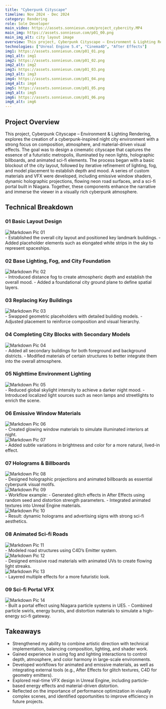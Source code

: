 ```yaml
---
title: "Cyberpunk Cityscape"
timeline: Nov 2024 - Dec 2024
category: Rendering
role: Sole Developer
main_video: https://assets.sonniesun.com/project_cybercity.MP4
main_img: https://assets.sonniesun.com/p01_00.png
main_img_alt: city layout image
overview: This project, Cyberpunk Cityscape – Environment & Lighting Rendering, explores the creation of a cyberpunk-inspired night city environment with a strong focus on composition, atmosphere, and material-driven visual effects.
technologies: ["Unreal Engine 5.4", "Cinema4D", "After Effects"]
img1: https://assets.sonniesun.com/p01_01.png
img1_alt: img1
img2: https://assets.sonniesun.com/p01_02.png
img2_alt: img2
img3: https://assets.sonniesun.com/p01_03.png
img3_alt: img3
img4: https://assets.sonniesun.com/p01_04.png
img4_alt: img4
img5: https://assets.sonniesun.com/p01_05.png
img5_alt: img5
img6: https://assets.sonniesun.com/p01_06.png
img6_alt: img6
---
```


## Project Overview

This project, Cyberpunk Cityscape – Environment & Lighting Rendering, explores the creation of a cyberpunk-inspired night city environment with a strong focus on composition, atmosphere, and material-driven visual effects.
The goal was to design a cinematic cityscape that captures the essence of a futuristic metropolis, illuminated by neon lights, holographic billboards, and animated sci-fi elements. The process began with a basic blockout of the city layout, followed by iterative refinement of lighting, fog, and model placement to establish depth and mood.
A series of custom materials and VFX were developed, including emissive window shaders, dynamic holographic projections, flowing neon road surfaces, and a sci-fi portal built in Niagara. Together, these components enhance the narrative and immerse the viewer in a visually rich cyberpunk atmosphere.

## Technical Breakdown

### 01 Basic Layout Design

<img src="https://assets.sonniesun.com/p01_c_01.png" alt="Markdown Pic 01" style="display: block; max-width: min(100%, 800px); height: auto;" />
- Established the overall city layout and positioned key landmark buildings.
- Added placeholder elements such as elongated white strips in the sky to represent spaceships.

### 02 Base Lighting, Fog, and City Foundation
<img src="https://assets.sonniesun.com/p01_c_02.png" alt="Markdown Pic 02" style="display: block; max-width: min(100%, 800px); height: auto;" />
- Introduced distance fog to create atmospheric depth and establish the overall mood.
- Added a foundational city ground plane to define spatial layers.

### 03 Replacing Key Buildings
<img src="https://assets.sonniesun.com/p01_c_03.png" alt="Markdown Pic 03" style="display: block; max-width: min(100%, 800px); height: auto;" />
- Swapped geometric placeholders with detailed building models.
- Adjusted placement to reinforce composition and visual hierarchy.

### 04 Completing City Blocks with Secondary Models
<img src="https://assets.sonniesun.com/p01_c_04.png" alt="Markdown Pic 04" style="display: block; max-width: min(100%, 800px); height: auto;" />
- Added all secondary buildings for both foreground and background districts.
- Modified materials of certain structures to better integrate them into the overall atmosphere.

### 05 Nighttime Environment Lighting
<img src="https://assets.sonniesun.com/p01_c_05.png" alt="Markdown Pic 05" style="display: block; max-width: min(100%, 800px); height: auto;" />
- Reduced global skylight intensity to achieve a darker night mood.
- Introduced localized light sources such as neon lamps and streetlights to enrich the scene.

### 06 Emissive Window Materials
<img src="https://assets.sonniesun.com/p01_c_06.png" alt="Markdown Pic 06" style="display: block; max-width: min(100%, 800px); height: auto;" />
- Created glowing window materials to simulate illuminated interiors at night.
<img src="https://assets.sonniesun.com/p01_c_07.png" alt="Markdown Pic 07" style="display: block; max-width: min(100%, 300px); height: auto;" />
- Added subtle variations in brightness and color for a more natural, lived-in effect.

### 07 Holograms & Billboards
<img src="https://assets.sonniesun.com/p01_c_08.png" alt="Markdown Pic 08" style="display: block; max-width: min(100%, 800px); height: auto;" />
- Designed holographic projections and animated billboards as essential cyberpunk visual motifs.
<img src="https://assets.sonniesun.com/p01_c_09.png" alt="Markdown Pic 09" style="display: block; max-width: min(100%, 400px); height: auto;" />
- Workflow example:
  - Generated glitch effects in After Effects using random seed and distortion strength parameters.
  - Integrated animated textures into Unreal Engine materials.
<img src="https://assets.sonniesun.com/p01_c_10.gif" alt="Markdown Pic 10" style="display: block; max-width: min(100%, 400px); height: auto;" />
- Result: dynamic holograms and advertising signs with strong sci-fi aesthetics.

### 08 Animated Sci-fi Roads
<img src="https://assets.sonniesun.com/p01_c_11.png" alt="Markdown Pic 11" style="display: block; max-width: min(100%, 800px); height: auto;" />
- Modeled road structures using C4D’s Emitter system.
<img src="https://assets.sonniesun.com/p01_c_12.png" alt="Markdown Pic 12" style="display: block; max-width: min(100%, 700px); height: auto;" />
- Designed emissive road materials with animated UVs to create flowing light streaks.
<img src="https://assets.sonniesun.com/p01_c_13.png" alt="Markdown Pic 13" style="display: block; max-width: min(100%, 800px); height: auto;" />
- Layered multiple effects for a more futuristic look.

### 09 Sci-fi Portal VFX
<img src="https://assets.sonniesun.com/p01_c_14.jpg" alt="Markdown Pic 14" style="display: block; max-width: min(100%, 600px); height: auto;" />
- Built a portal effect using Niagara particle systems in UE5.
- Combined particle swirls, energy bursts, and distortion materials to simulate a high-energy sci-fi gateway.

## Takeaways

- Strengthened my ability to combine artistic direction with technical implementation, balancing composition, lighting, and shader work.
- Gained experience in using fog and lighting interactions to control depth, atmosphere, and color harmony in large-scale environments.
- Developed workflows for animated and emissive materials, as well as integrating external tools (e.g., After Effects for glitch textures, C4D for geometry emitters).
- Explored real-time VFX design in Unreal Engine, including particle-based energy effects and material-driven distortion.
- Reflected on the importance of performance optimization in visually complex scenes, and identified opportunities to improve efficiency in future projects.

